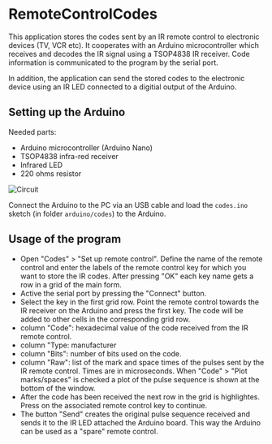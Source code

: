 # RemoteControlCodes
This application stores the codes sent by an IR remote control to electronic devices (TV, VCR etc). It cooperates with an Arduino microcontroller which receives and decodes the IR signal using a TSOP4838 IR receiver. Code information is communicated to the program by the serial port.

In addition, the application can send the stored codes to the electronic device using an IR LED connected to a digitial output of the Arduino.

## Setting up the Arduino ##
Needed parts:
* Arduino microcontroller (Arduino Nano)
* TSOP4838 infra-red receiver
* Infrared LED
* 220 ohms resistor

![Circuit
](https://github.com/wp-xyz/RemoteControlCodes/blob/master/arduino/arduino%20circuit/circuit.png)

Connect the Arduino to the PC via an USB cable and load the `codes.ino` sketch (in folder `arduino/codes`) to the Arduino.

## Usage of the program
* Open "Codes" > "Set up remote control". Define the name of the remote control and enter the labels of the remote control key
for which you want to store the IR codes. After pressing "OK" each key name gets a row in a grid of the main form.
* Active the serial port by pressing the "Connect" button.
* Select the key in the first grid row. Point the remote control towards the IR receiver on the Arduino and press the first key. The code will be added to other cells in the corresponding grid row.
 * column "Code": hexadecimal value of the code received from the IR remote control.
 * column "Type: manufacturer
 * column "Bits": number of bits used on the code. 
 * column "Raw": list of the mark and space times of the pulses sent by the IR remote control. Times are in microseconds. When "Code" > "Plot marks/spaces" is checked a plot of the pulse sequence is shown at the bottom of the window.
* After the code has been received the next row in the grid is highlightes. Press on the associated remote control key to continue.
* The button "Send" creates the original pulse sequence received and sends it to the IR LED attached the Arduino board. This way the Arduino can be used as a "spare" remote control.
